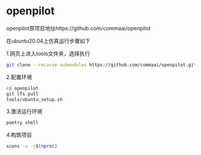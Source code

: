 # openpilot

openpilot原项目地址https://github.com/commaai/openpilot

在ubuntu20.04上仿真运行步骤如下

1.网页上进入tools文件夹，选择执行
``` bash
git clone --recurse-submodules https://github.com/commaai/openpilot.git
```
2.配置环境
```bash
cd openpilot
git lfs pull
tools/ubuntu_setup.sh
```
3.激活运行环境
``` bash
poetry shell
```
4.构筑项目
``` bash
scons -u -j$(nproc)
```
